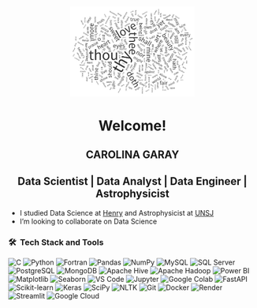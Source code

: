 <!-- NUBE -->
<p align="center">
  <img src="soneto_shakespeare.jpeg" alt="Logo del Proyecto"  width="50%">
</p>
<h1 align="center"> Welcome! </h1> 

<h2 align="center">
CAROLINA GARAY
</h2>

<h2 align="center">
Data Scientist | Data Analyst | Data Engineer | Astrophysicist
</h2>

- I studied Data Science at [Henry](https://www.soyhenry.com/) and Astrophysicist at [UNSJ](https://www.unsj.edu.ar/)
- I’m looking to collaborate on Data Science

### 🛠 &nbsp;Tech Stack and Tools
![C](https://img.shields.io/badge/C-00599C?style=flat&labelColor=00599C&logoColor=white)
 ![Python](https://img.shields.io/badge/-Python-3776AB?style=flat&logo=python&logoColor=white)
 ![Fortran](https://img.shields.io/badge/-Fortran-734F96?style=flat) 
 ![Pandas](https://img.shields.io/badge/-Pandas-150458?style=flat&logo=pandas&logoColor=white)
  ![NumPy](https://img.shields.io/badge/-NumPy-013243?style=flat&logo=numpy&logoColor=white)
  ![MySQL](https://img.shields.io/badge/-MySQL-4479A1?style=flat&logo=mysql&logoColor=white)
  ![SQL Server](https://img.shields.io/badge/Microsoft%20SQL%20Server-05122A?style=flat&logo=microsoft%20sql%20server)
![PostgreSQL](https://img.shields.io/badge/-PostgreSQL-336791?style=flat&logo=postgresql&logoColor=white)
 ![MongoDB](https://img.shields.io/badge/-MongoDB-47A248?style=flat&logo=mongodb&logoColor=white)
  ![Apache Hive](https://img.shields.io/badge/-Apache%20Hive-FDEE21?style=flat&logo=apache-hive&logoColor=black)
  ![Apache Hadoop](https://img.shields.io/badge/-Apache%20Hadoop-66CCFF?style=flat&logo=apache-hadoop&logoColor=black)
  ![Power BI](https://img.shields.io/badge/-Power%20BI-F2C811?style=flat&logo=power-bi&logoColor=black)
 ![Matplotlib](https://img.shields.io/badge/-Matplotlib-11557C?style=flat)
 ![Seaborn](https://img.shields.io/badge/-Seaborn-4C8CBF?style=flat&logo=python&logoColor=white)
  ![VS Code](https://img.shields.io/badge/-VS%20Code-007ACC?style=flat&logo=visual-studio-code&logoColor=white)
  ![Jupyter](https://img.shields.io/badge/-Jupyter-F37626?style=flat&logo=jupyter&logoColor=white)
 ![Google Colab](https://img.shields.io/badge/-Google%20Colab-F9AB00?style=flat&logo=google-colab&logoColor=white)
 ![FastAPI](https://img.shields.io/badge/-FastAPI-009688?style=flat&logo=fastapi&logoColor=white)
 ![Scikit-learn](https://img.shields.io/badge/-Scikit%20Learn-F7931E?style=flat&logo=scikit-learn&logoColor=white)
 ![Keras](https://img.shields.io/badge/-Keras-D00000?style=flat&logo=keras&logoColor=white)
![SciPy](https://img.shields.io/badge/-SciPy-8CAAE6?style=flat&logo=scipy&logoColor=white)
  ![NLTK](https://img.shields.io/badge/-NLTK-85EA2D?style=flat&logoColor=black)
  ![Git](https://img.shields.io/badge/-Git-F05032?style=flat&logo=git&logoColor=white)
 ![Docker](https://img.shields.io/badge/-Docker-2496ED?style=flat&logo=docker&logoColor=white)
  ![Render](https://img.shields.io/badge/-Render-46E3B7?style=flat&logo=render&logoColor=white)
  ![Streamlit](https://img.shields.io/badge/-Streamlit-FF4B4B?style=flat&logo=streamlit&logoColor=white)
  ![Google Cloud](https://img.shields.io/badge/Google%20Cloud-4285F4?style=flat&logo=google-cloud&logoColor=white)

  

